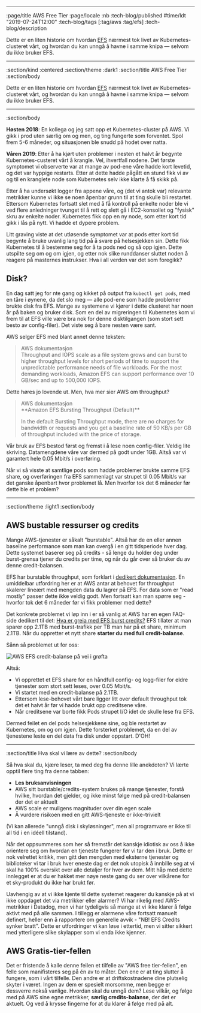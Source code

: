 --------------------------------------------------------------------------------
:page/title AWS Free Tier
:page/locale :nb
:tech-blog/published #time/ldt "2019-07-24T12:00"
:tech-blog/tags [:tag/aws :tag/efs]
:tech-blog/description

Dette er en liten historie om hvordan [EFS](https://aws.amazon.com/efs/) nærmest
tok livet av Kubernetes-clusteret vårt, og hvordan du kan unngå å havne i samme
knipa — selvom du ikke bruker EFS.

--------------------------------------------------------------------------------
:section/kind :centered
:section/theme :dark1
:section/title AWS Free Tier
:section/body

Dette er en liten historie om hvordan [EFS](https://aws.amazon.com/efs/) nærmest
tok livet av Kubernetes-clusteret vårt, og hvordan du kan unngå å havne i samme
knipa — selvom du ikke bruker EFS.

--------------------------------------------------------------------------------
:section/body

**Høsten 2018**: En kollega og jeg satt opp et Kubernetes-cluster på AWS. Vi gikk i
prod uten særlig om og men, og ting fungerte som forventet. Spol frem 5-6
måneder, og situasjonen ble snudd på hodet over natta.

**Våren 2019**: Etter å ha kjørt uten problemer i nesten et halvt år begynte
Kubernetes-custeret vårt å krangle. Vel, ihvertfall nodene. Det første symptomet
vi observerte var at mange av pod-ene våre hadde kort levetid, og det var
hyppige restarts. Etter at dette hadde pågått en stund fikk vi av og til en
kranglete node som Kubernetes selv ikke klarte å få skikk på.

Etter å ha undersøkt logger fra appene våre, og (det vi antok var) relevante
metrikker kunne vi ikke se noen åpenbar grunn til at ting skulle bli restartet.
Ettersom Kubernetes fortsatt slet med å få kontroll på enkelte noder ble vi ved
flere anledninger tvunget til å rett og slett gå i EC2-konsollet og "fysisk"
skru av enkelte noder. Kubernetes fikk opp en ny node, som etter kort tid gikk i
lås på nytt. Vi hadde et dypere problem.

Litt graving viste at det utløsende symptomet var at pods etter kort tid begynte
å bruke uvanlig lang tid på å svare på helsesjekken sin. Dette fikk Kubernetes
til å bestemme seg for å ta pods ned og så opp igjen. Dette utspilte seg om og
om igjen, og etter nok slike runddanser sluttet noden å reagere på masternes
instrukser. Hva i all verden var det som foregikk?

## Disk?

En dag satt jeg for nte gang og kikket på output fra `kubectl get pods`, med en
tåre i øynene, da det slo meg — alle pod-ene som hadde problemer brukte disk fra
EFS. Mange av systemene vi kjører i dette clusteret har noen år på baken og
bruker disk. Som en del av migreringen til Kubernetes kom vi frem til at EFS
ville være bra nok for denne disktilgangen (som stort sett besto av
config-filer). Det viste seg å bare nesten være sant.

AWS selger EFS med blant annet denne teksten:

<blockquote class="bq text-content">
  <div class="bq-source">AWS dokumentasjon</div>
  <div class="bq-quote">
Throughput and IOPS scale as a file system grows and can burst to higher
throughput levels for short periods of time to support the unpredictable
performance needs of file workloads. For the most demanding workloads, Amazon
EFS can support performance over 10 GB/sec and up to 500,000 IOPS.
  </div>
</blockquote>

Dette høres jo lovende ut. Men, hva mer sier AWS om throughput?

<blockquote class="bq text-content">
  <div class="bq-source">AWS dokumentasjon</div>
  <div class="bq-quote">
**Amazon EFS Bursting Throughput (Default)**

In the default Bursting Throughput mode, there are no charges for bandwidth or
requests and you get a baseline rate of 50 KB/s per GB of throughput included
with the price of storage.
  </div>
</blockquote>

Vår bruk av EFS bestod først og fremst i å lese noen config-filer. Veldig lite
skriving. Datamengdene våre var dermed på godt under 1GB. Altså var vi garantert
hele 0.05 Mbit/s i overføring.

Når vi så visste at samtlige pods som hadde problemer brukte samme EFS share, og
overføringen fra EFS sammenlagt var strupet til 0.05 Mbit/s var det ganske
åpenbart hvor problemet lå. Men hvorfor tok det 6 måneder før dette ble et
problem?

--------------------------------------------------------------------------------
:section/theme :light1
:section/body

## AWS bustable ressurser og credits

Mange AWS-tjenester er såkalt "burstable". Altså har de en eller annen baseline
performance som man kan overgå i en gitt tidsperiode hver dag. Dette systemet
baserer seg på credits - så lenge du holder deg under burst-grensa tjener du
credits per time, og når du går over så bruker du av denne credit-balansen.

EFS har burstable throughput, som forklart i [dedikert
dokumentasjon](https://docs.aws.amazon.com/efs/latest/ug/performance.html#throughput-modes).
En umiddelbar utfordring her er at AWS antar at behovet for throughput skalerer
lineært med mengden data du lagrer på EFS. For data som er "read mostly" passer
dette ikke veldig godt. Men fortsatt kan man spørre seg - hvorfor tok det 6
måneder før vi fikk problemer med dette?

Det konkrete problemet vi løp inn i er så vanlig at AWS har en egen FAQ-side
dedikert til det: [Hva er greia med EFS burst
credits?](https://aws.amazon.com/premiumsupport/knowledge-center/efs-burst-credits/)
EFS tillater at man sparer opp 2.1TB med burst-trafikk per TB man har på et
share, minimum 2.1TB. Når du oppretter et nytt share **starter du med full
credit-balanse**.

Sånn så problemet ut for oss:

![AWS EFS credit-balanse på vei i grøfta](/images/burst.png)

Altså:

- Vi opprettet et EFS share for en håndfull config- og logg-filer for eldre tjenester som stort sett leses, over 0.05 Mbit/s.
- Vi startet med en credit-balanse på 2.1TB.
- Ettersom lese-behovet vårt bare ligger litt over default throughput tok det et halvt år før vi hadde brukt opp creditsene våre.
- Når creditsene var borte fikk Pods strupet I/O idet de skulle lese fra EFS.

Dermed feilet en del pods helsesjekkene sine, og ble restartet av Kubernetes, om
og om igjen. Dette forsterket problemet, da en del av tjenestene leste en del
data fra disk under oppstart. D'OH!

--------------------------------------------------------------------------------
:section/title Hva skal vi lære av dette?
:section/body

Så hva skal du, kjære leser, ta med deg fra denne lille anekdoten? Vi lærte
opptil flere ting fra denne tabben:

- **Les bruksanvisningen**
- AWS sitt burstable/credits-system brukes på mange tjenester, forstå hvilke,
  hvordan det gjelder, og ikke minst følge med på credit-balansen der det er
  aktuelt
- AWS scale er muligens magnituder over din egen scale
- Å vurdere risikoen med en gitt AWS-tjeneste er ikke-trivielt

(Vi kan allerede "unngå disk i skyløsninger", men all programvare er ikke til
all tid i en idéell tilstand).

Når det oppsummeres som her så fremstår det kanskje idiotisk av oss å ikke
orientere seg om hvordan en tjeneste fungerer før vi tar den i bruk. Dette er
nok velrettet kritikk, men gitt den mengden med eksterne tjenester og
biblioteker vi tar i bruk hver eneste dag er det nok utopisk å innbille seg at
vi skal ha 100% oversikt over alle detaljer for hver av dem. Mitt håp med dette
innlegget er at du er hakket mer nøye neste gang du ser over vilkårene for et
sky-produkt du ikke har brukt før.

Uavhengig av at vi ikke kjente til dette systemet reagerer du kanskje på at vi
ikke oppdaget det via metrikker eller alarmer? Vi har rikelig med AWS-metrikker
i Datadog, men vi har tydeligvis så mange at vi ikke klarer å følge aktivt med
på alle sammen. I tillegg er alarmene våre fortsatt manuelt definert, heller enn
å rapportere om generelle avvik - "NB! EFS Credits synker bratt". Dette er
utfordringer vi kan løse i ettertid, men vi sitter sikkert med ytterligere slike
skylapper som vi enda ikke kjenner.

## AWS Gratis-tier-fellen

Det er fristende å kalle denne feilen et tilfelle av "AWS free tier-fellen", en
felle som manifisteres seg på én av to måter. Den ene er at ting slutter å
fungere, som i vårt tilfelle. Den andre er at driftskostnadene dine plutselig
skyter i været. Ingen av dem er spesielt morsomme, men begge er dessverre nokså
vanlige. Hvordan skal du unngå dem? Lese vilkår, og følge med på AWS sine egne
metrikker, **særlig credits-balanse**, der det er aktuelt. Og ved å krysse
fingerne for at du klarer å følge med på alt.

